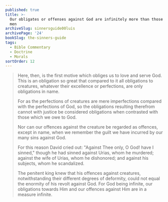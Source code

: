 ```yaml
---
published: true
title: >-
  Our obligates or offenses against God are infinitely more than those against
  men
archiveSlug: sinnersguide00luis
archivePage: '24'
bookSlug: the-sinners-guide
tags:
  - Bible Commentary
  - Doctrine
  - Morals
sortOrder: 12
---
```


> Here, then, is the first motive which obliges us to love and serve God. This is an obligation so great that compared to it all obligations to creatures, whatever their excellence or perfections, are only obligations in name.
>
> For as the perfections of creatures are mere imperfections compared with the perfections of God, so the obligations resulting therefrom cannot with justice be considered obligations when contrasted with those which we owe to God.
>
> Nor can our offences against the creature be regarded as offences, except in name, when we remember the guilt we have incurred by our many sins against God.
>
> For this reason David cried out: "Against Thee only, O God! have I sinned," though he had sinned against Urias, whom he murdered; against the wife of Urias, whom he dishonored; and against his subjects, whom he scandalized.
>
> The penitent king knew that his offences against creatures, notwithstanding their different degrees of deformity, could not equal the enormity of his revolt against God. For God being infinite, our obligations towards Him and our offences against Him are in a measure infinite.
